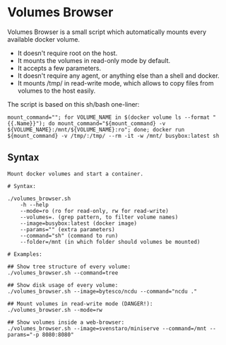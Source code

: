 # Volumes Browser

Volumes Browser is a small script which automatically mounts every available
docker volume.

* It doesn't require root on the host.
* It mounts the volumes in read-only mode by default.
* It accepts a few parameters.
* It doesn't require any agent, or anything else than a shell and docker.
* It mounts /tmp/ in read-write mode, which allows to copy files from volumes to the host easily.

The script is based on this sh/bash one-liner:

```
mount_command=""; for VOLUME_NAME in $(docker volume ls --format "{{.Name}}"); do mount_command="${mount_command} -v ${VOLUME_NAME}:/mnt/${VOLUME_NAME}:ro"; done; docker run ${mount_command} -v /tmp/:/tmp/ --rm -it -w /mnt/ busybox:latest sh
```

## Syntax

```
Mount docker volumes and start a container.

# Syntax:

./volumes_browser.sh
	-h --help
	--mode=ro (ro for read-only, rw for read-write)
	--volumes=. (grep pattern, to filter volume names)
	--image=busybox:latest (docker image)
	--params="" (extra parameters)
	--command="sh" (command to run)
	--folder=/mnt (in which folder should volumes be mounted)

# Examples:

## Show tree structure of every volume:
./volumes_browser.sh --command=tree

## Show disk usage of every volume:
./volumes_browser.sh --image=bytesco/ncdu --command="ncdu ."

## Mount volumes in read-write mode (DANGER!):
./volumes_browser.sh --mode=rw

## Show volumes inside a web-browser:
./volumes_browser.sh --image=svenstaro/miniserve --command=/mnt --params="-p 8080:8080"
```

